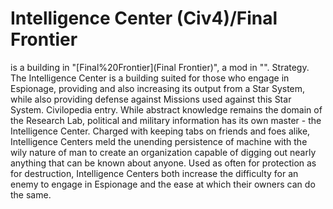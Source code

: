 # Intelligence Center (Civ4)/Final Frontier

 is a building in "[Final%20Frontier](Final Frontier)", a mod in "".
Strategy.
The Intelligence Center is a building suited for those who engage in Espionage, providing and also increasing its output from a Star System, while also providing defense against Missions used against this Star System.
Civilopedia entry.
While abstract knowledge remains the domain of the Research Lab, political and military information has its own master - the Intelligence Center. Charged with keeping tabs on friends and foes alike, Intelligence Centers meld the unending persistence of machine with the wily nature of man to create an organization capable of digging out nearly anything that can be known about anyone. Used as often for protection as for destruction, Intelligence Centers both increase the difficulty for an enemy to engage in Espionage and the ease at which their owners can do the same. 